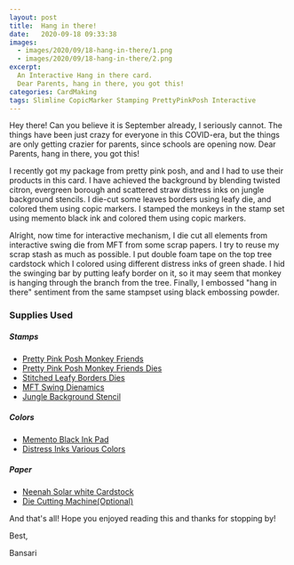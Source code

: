 ```yaml
---
layout: post
title:  Hang in there!
date:   2020-09-18 09:33:38
images: 
  - images/2020/09/18-hang-in-there/1.png
  - images/2020/09/18-hang-in-there/2.png
excerpt:
  An Interactive Hang in there card.
  Dear Parents, hang in there, you got this!
categories: CardMaking
tags: Slimline CopicMarker Stamping PrettyPinkPosh Interactive
---
```


Hey there! Can you believe it is September already, I seriously cannot. The things have been just crazy for everyone in this COVID-era, but the things are only getting crazier for parents, since schools are opening now. Dear Parents, hang in there, you got this!

I recently got my package from pretty pink posh, and and I had to use their products in this card. I have achieved the background by blending twisted citron, evergreen borough and scattered straw distress inks on jungle background stencils. I die-cut some leaves borders using leafy die, and colored them using copic markers. I stamped the monkeys in the stamp set using memento black ink and colored them using copic markers.

Alright, now time for interactive mechanism, I die cut all elements from interactive swing die from MFT from some scrap papers. I try to reuse my scrap stash as much as possible. I put double foam tape on the top tree cardstock which I colored using different distress inks of green shade. I hid the swinging bar by putting leafy border on it, so it may seem that monkey is hanging through the branch from the tree. Finally, I embossed "hang in there" sentiment from the same stampset using black embossing powder.

### Supplies Used
##### Stamps
 - [Pretty Pink Posh Monkey Friends](https://prettypinkposh.com/products/monkey-friends-stamp-set)
 - [Pretty Pink Posh Monkey Friends Dies](https://prettypinkposh.com/products/monkey-friends-coordinating-dies)
 - [Stitched Leafy Borders Dies](https://prettypinkposh.com/collections/borders/products/stitched-leafy-borders-dies)
 - [MFT Swing Dienamics](https://mftstamps.com/products/interactive-swing-die-namics)
 - [Jungle Background Stencil](https://prettypinkposh.com/collections/stencils/products/jungle-background-stencil)

##### Colors
 - [Memento Black Ink Pad](https://amz.run/3qfD)
 - [Distress Inks Various Colors](https://amz.run/3qgY)

##### Paper
 - [Neenah Solar white Cardstock](https://www.joann.com/classic-crest-250-pk-8.5x11-cardstocks-solar-white/15722937.html)
 - [Die Cutting Machine(Optional)](https://www.amazon.com/Sizzix-660425-Machine-8-Inch-White/dp/B00R50G34U)

And that's all! Hope you enjoyed reading this and thanks for stopping by!

Best,

Bansari